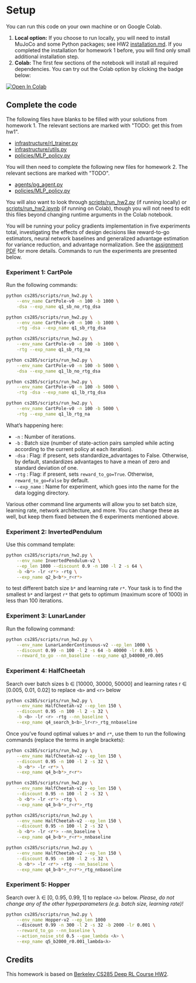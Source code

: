 # Setup

You can run this code on your own machine or on Google Colab.

1. **Local option:** If you choose to run locally, you will need to install MuJoCo and some Python packages; see HW2 [installation.md](../hw2/installation.md). If you completed the installation for homework 1 before, you will find only small additional installation step.
2. **Colab:** The first few sections of the notebook will install all required dependencies. You can try out the Colab option by clicking the badge below:

[![Open In Colab](https://colab.research.google.com/assets/colab-badge.svg)](https://colab.research.google.com/github/pkuderov/mipt-rl-hw-2022/blob/main/hw2/hw2/scripts/run_hw2.ipynb)

## Complete the code

The following files have blanks to be filled with your solutions from homework 1. The relevant sections are marked with "TODO: get this from hw1".

- [infrastructure/rl_trainer.py](hw2/infrastructure/rl_trainer.py)
- [infrastructure/utils.py](hw2/infrastructure/utils.py)
- [policies/MLP_policy.py](hw2/policies/MLP_policy.py)

You will then need to complete the following new files for homework 2. The relevant sections are marked with "TODO".

- [agents/pg_agent.py](hw2/agents/pg_agent.py)
- [policies/MLP_policy.py](hw2/policies/MLP_policy)

You will also want to look through [scripts/run_hw2.py](hw2/scripts/run_hw2.py) (if running locally) or [scripts/run_hw2.ipynb](hw2/scripts/run_hw2.ipynb) (if running on Colab), though you will not need to edit this files beyond changing runtime arguments in the Colab notebook.

You will be running your policy gradients implementation in five experiments total, investigating the effects of design decisions like reward-to-go estimators, neural network baselines and generalized advantage estimation for variance reduction, and advantage normalization. See the [assignment PDF](cs285_hw2.pdf) for more details. Commands to run the experiments are presented below.

### Experiment 1: CartPole

Run the following commands:

```bash
python cs285/scripts/run_hw2.py \
    --env_name CartPole-v0 -n 100 -b 1000 \
    -dsa --exp_name q1_sb_no_rtg_dsa

python cs285/scripts/run_hw2.py \
    --env_name CartPole-v0 -n 100 -b 1000 \
    -rtg -dsa --exp_name q1_sb_rtg_dsa

python cs285/scripts/run_hw2.py \
    --env_name CartPole-v0 -n 100 -b 1000 \
    -rtg --exp_name q1_sb_rtg_na

python cs285/scripts/run_hw2.py \
    --env_name CartPole-v0 -n 100 -b 5000 \
    -dsa --exp_name q1_lb_no_rtg_dsa

python cs285/scripts/run_hw2.py \
    --env_name CartPole-v0 -n 100 -b 5000 \
    -rtg -dsa --exp_name q1_lb_rtg_dsa

python cs285/scripts/run_hw2.py \
    --env_name CartPole-v0 -n 100 -b 5000 \
    -rtg --exp_name q1_lb_rtg_na
```

What’s happening here:

- `-n` : Number of iterations.
- `-b` : Batch size (number of state-action pairs sampled while acting according to the current policy at each iteration).
- `-dsa` : Flag: if present, sets standardize_advantages to False. Otherwise, by default, standardizes
advantages to have a mean of zero and standard deviation of one.
- `-rtg` : Flag: if present, sets `reward_to_go=True`. Otherwise, `reward_to_go=False` by default.
- `--exp_name` : Name for experiment, which goes into the name for the data logging directory.

Various other command line arguments will allow you to set batch size, learning rate, network architecture, and more. You can change these as well, but keep them fixed between the 6 experiments mentioned above.

### Experiment 2: InvertedPendulum

Use this command template:

```bash
python cs285/scripts/run_hw2.py \
    --env_name InvertedPendulum-v2 \
    --ep_len 1000 --discount 0.9 -n 100 -l 2 -s 64 \
    -b <b*> -lr <r*> -rtg \
    --exp_name q2_b<b*>_r<r*>
```

to test different batch size `b*` and learning rate `r*`. Your task is to find the smallest `b*` and largest `r*` that gets to optimum
(maximum score of 1000) in less than 100 iterations.

### Experiment 3: LunarLander

Run the following command:

```bash
python cs285/scripts/run_hw2.py \
    --env_name LunarLanderContinuous-v2 --ep_len 1000 \
    --discount 0.99 -n 100 -l 2 -s 64 -b 40000 -lr 0.005 \
    --reward_to_go --nn_baseline --exp_name q3_b40000_r0.005
```

### Experiment 4: HalfCheetah

Search over batch sizes b ∈ [10000, 30000, 50000] and learning rates r ∈ [0.005, 0.01, 0.02] to replace `<b>` and `<r>` below

```bash
python cs285/scripts/run_hw2.py \
    --env_name HalfCheetah-v2 --ep_len 150 \
    --discount 0.95 -n 100 -l 2 -s 32 \
    -b <b> -lr <r> -rtg --nn_baseline \
    --exp_name q4_search_b<b>_lr<r>_rtg_nnbaseline
```

Once you’ve found optimal values `b*` and `r*`, use them to run the following commands (replace the terms in angle brackets):

```bash
python cs285/scripts/run_hw2.py \
    --env_name HalfCheetah-v2 --ep_len 150 \
    --discount 0.95 -n 100 -l 2 -s 32 \
    -b <b*> -lr <r*> \
    --exp_name q4_b<b*>_r<r*>

python cs285/scripts/run_hw2.py \
    --env_name HalfCheetah-v2 --ep_len 150 \
    --discount 0.95 -n 100 -l 2 -s 32 \
    -b <b*> -lr <r*> -rtg \
    --exp_name q4_b<b*>_r<r*>_rtg

python cs285/scripts/run_hw2.py \
    --env_name HalfCheetah-v2 --ep_len 150 \
    --discount 0.95 -n 100 -l 2 -s 32 \
    -b <b*> -lr <r*> --nn_baseline \
    --exp_name q4_b<b*>_r<r*>_nnbaseline

python cs285/scripts/run_hw2.py \
    --env_name HalfCheetah-v2 --ep_len 150 \
    --discount 0.95 -n 100 -l 2 -s 32 \
    -b <b*> -lr <r*> -rtg --nn_baseline \
    --exp_name q4_b<b*>_r<r*>_rtg_nnbaseline
```

### Experiment 5: Hopper

Search over λ ∈ [0, 0.95, 0.99, 1] to replace `<λ>` below. *Please, do not change any of the other hyperparameters (e.g. batch size,
learning rate)!*

```bash
python cs285/scripts/run_hw2.py \
    --env_name Hopper-v2 --ep_len 1000
    --discount 0.99 -n 300 -l 2 -s 32 -b 2000 -lr 0.001 \
    --reward_to_go --nn_baseline \
    --action_noise_std 0.5 --gae_lambda <λ> \
    --exp_name q5_b2000_r0.001_lambda<λ>
```

## Credits

This homework is based on [Berkeley CS285 Deep RL Course HW2](https://github.com/berkeleydeeprlcourse/homework_fall2021/tree/main/hw2).
